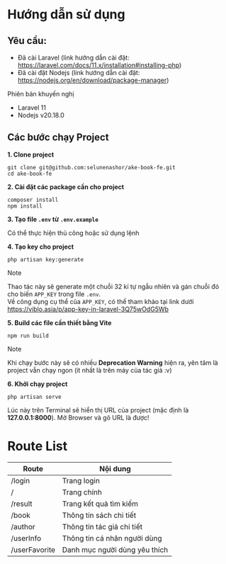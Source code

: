 # Hướng dẫn sử dụng
## Yêu cầu:
- Đã cài Laravel (link hướng dẫn cài đặt: https://laravel.com/docs/11.x/installation#installing-php)
- Đã cài đặt Nodejs (link hướng dẫn cài đặt: https://nodejs.org/en/download/package-manager)

Phiên bản khuyến nghị
- Laravel 11
- Nodejs v20.18.0
## Các bước chạy Project

**1. Clone project**  
```
git clone git@github.com:selunenashor/ake-book-fe.git
cd ake-book-fe
```
**2. Cài đặt các package cần cho project** 
```
composer install
npm install
```
**3. Tạo file `.env` từ `.env.example`**

Có thể thực hiện thủ công hoặc sử dụng lệnh

**4. Tạo key cho project**
```
php artisan key:generate
```
> [!NOTE]
> Thao tác này sẽ generate một chuỗi 32 kí tự ngẫu nhiên và gán chuỗi đó cho biến `APP_KEY` trong file `.env`.  
Về công dụng cụ thể của `APP_KEY`, có thể tham khảo tại link dưới  
https://viblo.asia/p/app-key-in-laravel-3Q75wOdG5Wb

**5. Build các file cần thiết bằng Vite**
```
npm run build
```
> [!NOTE]
> Khi chạy bước này sẽ có nhiều **Deprecation Warning** hiện ra, yên tâm là project vẫn chạy ngon (ít nhất là trên máy của tác giả :v)

**6. Khởi chạy project**
```
php artisan serve
```
Lúc này trên Terminal sẽ hiển thị URL của project (mặc định là **127.0.0.1:8000**). Mở Browser và gõ URL là được!

# Route List
|Route|Nội dung|
|---|---|
|/login|Trang login   |
|/|Trang chính|
|/result|Trang kết quả tìm kiếm|
|/book|Thông tin sách chi tiết|
|/author|Thông tin tác giả chi tiết|
|/userInfo|Thông tin cá nhân người dùng|
|/userFavorite|Danh mục người dùng yêu thích|
